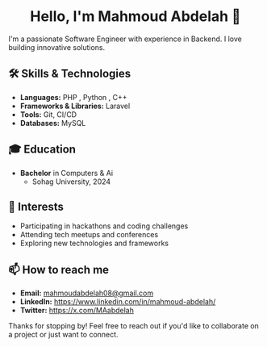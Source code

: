 
<h1 align="center">Hello, I'm Mahmoud Abdelah 👋</h1> 

I'm a passionate Software Engineer with experience in Backend. I love building innovative solutions.

## 🛠️ Skills & Technologies
- **Languages:** PHP , Python , C++
- **Frameworks & Libraries:** Laravel
- **Tools:** Git, CI/CD
- **Databases:** MySQL



## 🎓 Education
- **Bachelor** in Computers & Ai 
  - Sohag University, 2024

## 🌱 Interests
- Participating in hackathons and coding challenges
- Attending tech meetups and conferences
- Exploring new technologies and frameworks

## 📫 How to reach me
- **Email:** mahmoudabdelah08@gmail.com
- **LinkedIn:** https://www.linkedin.com/in/mahmoud-abdelah/
- **Twitter:** https://x.com/MAabdelah

Thanks for stopping by! Feel free to reach out if you'd like to collaborate on a project or just want to connect.


